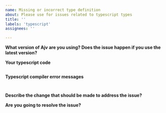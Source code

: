 ```yaml
---
name: Missing or incorrect type definition
about: Please use for issues related to typescript types
title: ''
labels: 'typescript'
assignees: ''

---
```


<!--
Frequently Asked Questions: https://github.com/ajv-validator/ajv/blob/master/FAQ.md

This template is for issues about missing or incorrect type definition and other typescript-related issues.
For other issues please see https://github.com/ajv-validator/ajv/blob/master/CONTRIBUTING.md
-->

**What version of Ajv are you using? Does the issue happen if you use the latest version?**


**Your typescript code**

<!--
Please make it as small as posssible to reproduce the issue
-->

```typescript


```


**Typescript compiler error messages**

```


```

**Describe the change that should be made to address the issue?**


**Are you going to resolve the issue?**
